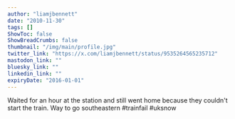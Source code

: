 ```yaml
---
author: "liamjbennett"
date: "2010-11-30"
tags: []
ShowToc: false
ShowBreadCrumbs: false
thumbnail: "/img/main/profile.jpg"
twitter_link: "https://x.com/liamjbennett/status/9535264565235712"
mastodon_link: ""
bluesky_link: ""
linkedin_link: ""
expiryDate: "2016-01-01"
---
```


Waited for an hour at the station and still went home because they couldn't start the train. Way to go southeastern #trainfail #uksnow

